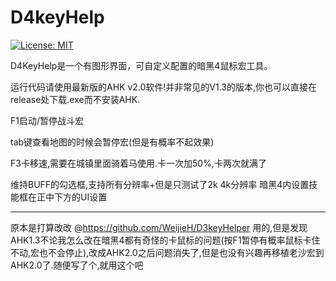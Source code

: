# D4keyHelp
[![License: MIT](https://img.shields.io/badge/License-MIT-yellow.svg)](https://opensource.org/licenses/MIT)

D4KeyHelp是一个有图形界面，可自定义配置的暗黑4鼠标宏工具。

运行代码请使用最新版的AHK v2.0软件!并非常见的V1.3的版本,你也可以直接在release处下载.exe而不安装AHK.

F1启动/暂停战斗宏

tab键查看地图的时候会暂停宏(但是有概率不起效果)

F3卡移速,需要在城镇里面骑着马使用.卡一次加50%,卡两次就满了

维持BUFF的勾选框,支持所有分辨率+但是只测试了2k 4k分辨率 暗黑4内设置技能框在正中下方的UI设置

---
原本是打算改改 @https://github.com/WeijieH/D3keyHelper 用的,但是发现AHK1.3不论我怎么改在暗黑4都有奇怪的卡鼠标的问题(按F1暂停有概率鼠标卡住不动,宏也不会停止),改成AHK2.0之后问题消失了,但是也没有兴趣再移植老沙宏到AHK2.0了.随便写了个,就用这个吧

